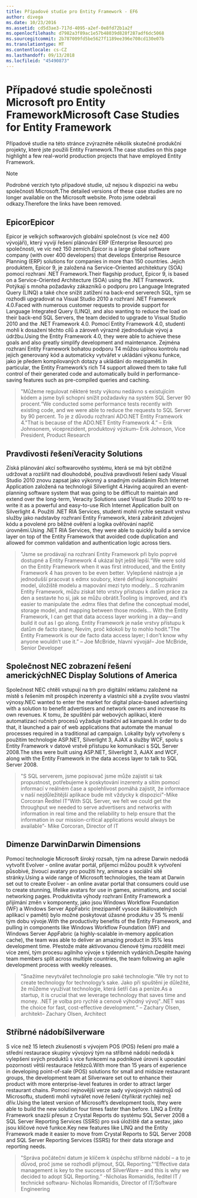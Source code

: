 ```yaml
---
title: Případové studie pro Entity Framework - EF6
author: divega
ms.date: 10/23/2016
ms.assetid: cd5d3ae3-717d-4095-a2ef-0e8fd72b1a2f
ms.openlocfilehash: d7982a3f89ac1e57b48039d828f287adf6dc5068
ms.sourcegitcommit: 2b787009fd5be5627f1189ee396e708cd130e07b
ms.translationtype: MT
ms.contentlocale: cs-CZ
ms.lasthandoff: 09/13/2018
ms.locfileid: "45490873"
---
```

# <a name="microsoft-case-studies-for-entity-framework"></a><span data-ttu-id="4abea-102">Případové studie společnosti Microsoft pro Entity Framework</span><span class="sxs-lookup"><span data-stu-id="4abea-102">Microsoft Case Studies for Entity Framework</span></span>
<span data-ttu-id="4abea-103">Případové studie na této stránce zvýrazněte několik skutečné produkční projekty, které jste použili Entity Framework.</span><span class="sxs-lookup"><span data-stu-id="4abea-103">The case studies on this page highlight a few real-world production projects that have employed Entity Framework.</span></span>
> [!NOTE]
> <span data-ttu-id="4abea-104">Podrobné verzích tyto případové studie, už nejsou k dispozici na webu společnosti Microsoft.</span><span class="sxs-lookup"><span data-stu-id="4abea-104">The detailed versions of these case studies are no longer available on the Microsoft website.</span></span> <span data-ttu-id="4abea-105">Proto jsme odebrali odkazy.</span><span class="sxs-lookup"><span data-stu-id="4abea-105">Therefore the links have been removed.</span></span>

## <a name="epicor"></a><span data-ttu-id="4abea-106">Epicor</span><span class="sxs-lookup"><span data-stu-id="4abea-106">Epicor</span></span>
<span data-ttu-id="4abea-107">Epicor je velkých softwarových globální společnost (s více než 400 vývojáři), který vyvíjí řešení plánování ERP (Enterprise Resource) pro společnosti, ve víc než 150 zemích.</span><span class="sxs-lookup"><span data-stu-id="4abea-107">Epicor is a large global software company (with over 400 developers) that develops Enterprise Resource Planning (ERP) solutions for companies in more than 150 countries.</span></span>
<span data-ttu-id="4abea-108">Jejich produktem, Epicor 9, je založená na Service-Oriented architektury (SOA) pomocí rozhraní .NET Framework.</span><span class="sxs-lookup"><span data-stu-id="4abea-108">Their flagship product, Epicor 9, is based on a Service-Oriented Architecture (SOA) using the .NET Framework.</span></span>
<span data-ttu-id="4abea-109">Potýkají s mnoha požadavky zákazníků o podporu pro Language Integrated Query (LINQ) a také chce snížit zatížení na back-end serverech SQL, tým se rozhodli upgradovat na Visual Studio 2010 a rozhraní .NET Framework 4.0.</span><span class="sxs-lookup"><span data-stu-id="4abea-109">Faced with numerous customer requests to provide support for Language Integrated Query (LINQ), and also wanting to reduce the load on their back-end SQL Servers, the team decided to upgrade to Visual Studio 2010 and the .NET Framework 4.0.</span></span>
<span data-ttu-id="4abea-110">Pomocí Entity Framework 4.0, studenti mohli k dosažení těchto cílů a zároveň výrazně zjednodušuje vývoj a údržbu.</span><span class="sxs-lookup"><span data-stu-id="4abea-110">Using the Entity Framework 4.0, they were able to achieve these goals and also greatly simplify development and maintenance.</span></span>
<span data-ttu-id="4abea-111">Zejména rozhraní Entity Framework bohatou podporu T4 můžou úplnou kontrolu nad jejich generovaný kód a automaticky vytvářet v ukládání výkonu funkce, jako je předem kompilovaných dotazy a ukládání do mezipaměti.</span><span class="sxs-lookup"><span data-stu-id="4abea-111">In particular, the Entity Framework’s rich T4 support allowed them to take full control of their generated code and automatically build in performance-saving features such as pre-compiled queries and caching.</span></span>

> <span data-ttu-id="4abea-112">"Můžeme regulovat některé testy výkonu nedávno s existujícím kódem a jsme byli schopni snížit požadavky na systém SQL Server 90 procent.</span><span class="sxs-lookup"><span data-stu-id="4abea-112">“We conducted some performance tests recently with existing code, and we were able to reduce the requests to SQL Server by 90 percent.</span></span>
<span data-ttu-id="4abea-113">To je z důvodu rozhraní ADO.NET Entity Framework 4."</span><span class="sxs-lookup"><span data-stu-id="4abea-113">That is because of the ADO.NET Entity Framework 4.”</span></span> <span data-ttu-id="4abea-114">– Erik Johnsonem, viceprezident, produktový výzkum</span><span class="sxs-lookup"><span data-stu-id="4abea-114">– Erik Johnson, Vice President, Product Research</span></span>  

## <a name="veracity-solutions"></a><span data-ttu-id="4abea-115">Pravdivosti řešení</span><span class="sxs-lookup"><span data-stu-id="4abea-115">Veracity Solutions</span></span>
<span data-ttu-id="4abea-116">Získá plánování akcí softwarového systému, která se má být obtížné udržovat a rozšířit nad dlouhodobě, používá pravdivosti řešení sady Visual Studio 2010 znovu zapsat jako výkonný a snadným ovládáním Rich Internet Application založená na technologii Silverlight 4.</span><span class="sxs-lookup"><span data-stu-id="4abea-116">Having acquired an event-planning software system that was going to be difficult to maintain and extend over the long-term, Veracity Solutions used Visual Studio 2010 to re-write it as a powerful and easy-to-use Rich Internet Application built on Silverlight 4.</span></span>
<span data-ttu-id="4abea-117">Použití .NET RIA Services, studenti mohli rychle sestavit vrstvu služby jako nadstavby rozhraní Entity Framework, která zabránit zdvojení kódu a povolené pro běžné ověření a logika ověřování napříč úrovněmi.</span><span class="sxs-lookup"><span data-stu-id="4abea-117">Using .NET RIA Services, they were able to quickly build a service layer on top of the Entity Framework that avoided code duplication and allowed for common validation and authentication logic across tiers.</span></span>  

> <span data-ttu-id="4abea-118">"Jsme se prodávají na rozhraní Entity Framework při bylo poprvé dostupné a Entity Framework 4 ukázal být ještě lepší.</span><span class="sxs-lookup"><span data-stu-id="4abea-118">“We were sold on the Entity Framework when it was first introduced, and the Entity Framework 4 has proven to be even better.</span></span>
<span data-ttu-id="4abea-119">Vylepšené nástroje a je jednodušší pracovat s edmx soubory, které definují konceptuální model, úložiště modelu a mapování mezi tyto modely... S rozhraním Entity Framework, můžu získat této vrstvy přístupu k datům práce za den a sestavte ho si, jak se můžu obrátit.</span><span class="sxs-lookup"><span data-stu-id="4abea-119">Tooling is improved, and it’s easier to manipulate the .edmx files that define the conceptual model, storage model, and mapping between those models... With the Entity Framework, I can get that data access layer working in a day—and build it out as I go along.</span></span>
<span data-ttu-id="4abea-120">Entity Framework je naše vrstvy přístupu k datům de facto stane; Nevím, proč kdokoli by to mohlo hodit."</span><span class="sxs-lookup"><span data-stu-id="4abea-120">The Entity Framework is our de facto data access layer; I don’t know why anyone wouldn’t use it.”</span></span> <span data-ttu-id="4abea-121">– Joe McBride, hlavní vývojář</span><span class="sxs-lookup"><span data-stu-id="4abea-121">– Joe McBride, Senior Developer</span></span>

## <a name="nec-display-solutions-of-america"></a><span data-ttu-id="4abea-122">Společnost NEC zobrazení řešení amerických</span><span class="sxs-lookup"><span data-stu-id="4abea-122">NEC Display Solutions of America</span></span>
<span data-ttu-id="4abea-123">Společnost NEC chtěli vstupují na trh pro digitální reklamu založené na místě s řešením mít prospěch inzerenty a vlastníci sítě a zvyšte svou vlastní výnosy.</span><span class="sxs-lookup"><span data-stu-id="4abea-123">NEC wanted to enter the market for digital place-based advertising with a solution to benefit advertisers and network owners and increase its own revenues.</span></span>
<span data-ttu-id="4abea-124">K tomu, že spuštění pár webových aplikací, které automatizaci ručních procesů vyžaduje tradiční ad kampaně.</span><span class="sxs-lookup"><span data-stu-id="4abea-124">In order to do that, it launched a pair of web applications that automate the manual processes required in a traditional ad campaign.</span></span>
<span data-ttu-id="4abea-125">Lokality byly vytvořeny s použitím technologie ASP.NET, Silverlight 3, AJAX a služby WCF, spolu s Entity Framework v datové vrstvě přístupu ke komunikaci s SQL Server 2008.</span><span class="sxs-lookup"><span data-stu-id="4abea-125">The sites were built using ASP.NET, Silverlight 3, AJAX and WCF, along with the Entity Framework in the data access layer to talk to SQL Server 2008.</span></span>

> <span data-ttu-id="4abea-126">"S SQL serverem, jsme popisovač jsme může zajistit si tak propustnost, potřebujeme k poskytování inzerenty a sítím pomocí informací v reálném čase a spolehlivost pomáhá zajistit, že informace v naší nejdůležitější aplikace bude mít vždycky k dispozici"-Mike Corcoran Ředitel IT</span><span class="sxs-lookup"><span data-stu-id="4abea-126">“With SQL Server, we felt we could get the throughput we needed to serve advertisers and networks with information in real time and the reliability to help ensure that the information in our mission-critical applications would always be available”- Mike Corcoran, Director of IT</span></span>

## <a name="darwin-dimensions"></a><span data-ttu-id="4abea-127">Dimenze Darwin</span><span class="sxs-lookup"><span data-stu-id="4abea-127">Darwin Dimensions</span></span>
<span data-ttu-id="4abea-128">Pomocí technologie Microsoft široký rozsah, tým na adrese Darwin nedodá vytvořit Evolver - online avatar portál, příjemci můžou použít k vytvoření působivé, živoucí avatary pro použití hry, animace a sociální sítě stránky.</span><span class="sxs-lookup"><span data-stu-id="4abea-128">Using a wide range of Microsoft technologies, the team at Darwin set out to create Evolver - an online avatar portal that consumers could use to create stunning, lifelike avatars for use in games, animations, and social networking pages.</span></span>
<span data-ttu-id="4abea-129">Produktivita výhody rozhraní Entity Framework a přijímání změn v komponenty, jako jsou Windows Workflow Foundation (WF) a Windows Server AppFabric (mezipaměť vysoce škálovatelných aplikací v paměti) bylo možné poskytovat úžasné produktu v 35 % menší tým dobu vývoje.</span><span class="sxs-lookup"><span data-stu-id="4abea-129">With the productivity benefits of the Entity Framework, and pulling in components like Windows Workflow Foundation (WF) and Windows Server AppFabric (a highly-scalable in-memory application cache), the team was able to deliver an amazing product in 35% less development time.</span></span>
<span data-ttu-id="4abea-130">Přestože máte aktivovanou členové týmu rozdělit mezi více zemí, tým procesu agilního vývoje s týdenních vydáních.</span><span class="sxs-lookup"><span data-stu-id="4abea-130">Despite having team members split across multiple countries, the team following an agile development process with weekly releases.</span></span>

 > <span data-ttu-id="4abea-131">"Snažíme nevytvářet technologie pro saké technologie.</span><span class="sxs-lookup"><span data-stu-id="4abea-131">“We try not to create technology for technology’s sake.</span></span> <span data-ttu-id="4abea-132">Jako při spuštění je důležité, že můžeme využívat technologie, která šetří čas a peníze.</span><span class="sxs-lookup"><span data-stu-id="4abea-132">As a startup, it is crucial that we leverage technology that saves time and money.</span></span>
 <span data-ttu-id="4abea-133">.NET je volba pro rychlé a cenově výhodný vývoj".</span><span class="sxs-lookup"><span data-stu-id="4abea-133">.NET was the choice for fast, cost-effective development.”</span></span> <span data-ttu-id="4abea-134">– Zachary Olsen, architekt</span><span class="sxs-lookup"><span data-stu-id="4abea-134">– Zachary Olsen, Architect</span></span>  

## <a name="silverware"></a><span data-ttu-id="4abea-135">Stříbrné nádobí</span><span class="sxs-lookup"><span data-stu-id="4abea-135">Silverware</span></span>
<span data-ttu-id="4abea-136">S více než 15 letech zkušeností s vývojem POS (POS) řešení pro malé a střední restaurace skupiny vývojový tým na stříbrné nádobí nedodá k vylepšení svých produktů s více funkcemi na podnikové úrovni k upoutání pozornosti větší restaurace řetězců.</span><span class="sxs-lookup"><span data-stu-id="4abea-136">With more than 15 years of experience in developing point-of-sale (POS) solutions for small and midsize restaurant groups, the development team at Silverware set out to enhance their product with more enterprise-level features in order to attract larger restaurant chains.</span></span>
<span data-ttu-id="4abea-137">Pomocí nejnovější verze sady vývojových nástrojů od Microsoftu, studenti mohli vytvářet nové řešení čtyřikrát rychleji než dřív.</span><span class="sxs-lookup"><span data-stu-id="4abea-137">Using the latest version of Microsoft’s development tools, they were able to build the new solution four times faster than before.</span></span>
<span data-ttu-id="4abea-138">LINQ a Entity Framework snazší přesun z Crystal Reports do systému SQL Server 2008 a SQL Server Reporting Services (SSRS) pro svá úložiště dat a sestav, jako jsou klíčové nové funkce.</span><span class="sxs-lookup"><span data-stu-id="4abea-138">Key new features like LINQ and the Entity Framework made it easier to move from Crystal Reports to SQL Server 2008 and SQL Server Reporting Services (SSRS) for their data storage and reporting needs.</span></span>

> <span data-ttu-id="4abea-139">"Správa počáteční datum je klíčem k úspěchu stříbrné nádobí – a to je důvod, proč jsme se rozhodli přijmout, SQL Reporting."</span><span class="sxs-lookup"><span data-stu-id="4abea-139">“Effective data management is key to the success of SilverWare – and this is why we decided to adopt SQL Reporting.”</span></span> <span data-ttu-id="4abea-140">-Nicholas Romanidis, ředitel IT / technické softwaru</span><span class="sxs-lookup"><span data-stu-id="4abea-140">- Nicholas Romanidis, Director of IT/Software Engineering</span></span>
